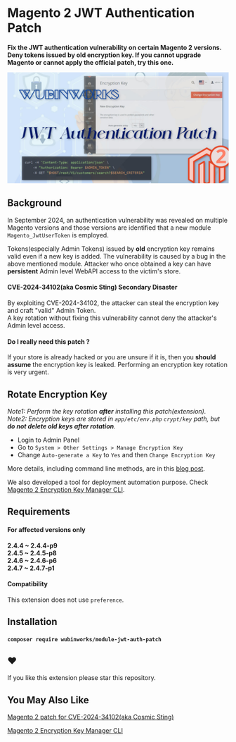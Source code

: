 # Magento 2 JWT Authentication Patch

**Fix the JWT authentication vulnerability on certain Magento 2 versions. Deny tokens issued by old encryption key. If you cannot upgrade Magento or cannot apply the official patch, try this one.**

<a href="https://www.wubinworks.com/jwt-auth-patch.html" target="_blank"><img src="https://raw.githubusercontent.com/wubinworks/home/master/images/Wubinworks/JwtAuthPatch/jwt-auth-patch.jpg" alt="Wubinworks Magento 2 JWT Authentication Patch" title="Wubinworks Magento 2 JWT Authentication Patch" /></a>

## Background

In September 2024, an authentication vulnerability was revealed on multiple Magento versions and those versions are identified that a new module `Magento_JwtUserToken` is employed.

Tokens(especially Admin Tokens) issued by **old** encryption key remains valid even if a new key is added. The vulnerability is caused by a bug in the above mentioned module. Attacker who once obtained a key can have **persistent** Admin level WebAPI access to the victim's store.

#### CVE-2024-34102(aka Cosmic Sting) Secondary Disaster

By exploiting CVE-2024-34102, the attacker can steal the encryption key and craft "valid" Admin Token.  
A key rotation without fixing this vulnerability cannot deny the attacker's Admin level access.

#### Do I really need this patch ?

If your store is already hacked or you are unsure if it is, then you **should assume** the encryption key is leaked. Performing an encryption key rotation is very urgent.

## Rotate Encryption Key

_Note1: Perform the key rotation **after** installing this patch(extension)._  
_Note2: Encryption keys are stored in `app/etc/env.php` `crypt/key` path, but **do not delete old keys after rotation**._

 - Login to Admin Panel
 - Go to `System > Other Settings > Manage Encryption Key`
 - Change `Auto-generate a Key` to `Yes` and then `Change Encryption Key`

More details, including command line methods, are in this [blog post](https://www.wubinworks.com/blog/post/magento2-rotate-encryption-key).

We also developed a tool for deployment automation purpose. Check [Magento 2 Encryption Key Manager CLI](#you-may-also-like).

## Requirements

#### For affected versions only

**2.4.4 ~ 2.4.4-p9**  
**2.4.5 ~ 2.4.5-p8**  
**2.4.6 ~ 2.4.6-p6**  
**2.4.7 ~ 2.4.7-p1**

#### Compatibility

This extension does not use `preference`.

## Installation

**`composer require wubinworks/module-jwt-auth-patch`**

## ♥

If you like this extension please star this repository.

## You May Also Like

[Magento 2 patch for CVE-2024-34102(aka Cosmic Sting)](https://github.com/wubinworks/magento2-cosmic-sting-patch)

[Magento 2 Encryption Key Manager CLI](https://github.com/wubinworks/magento2-encryption-key-manager-cli)
